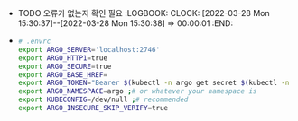 - TODO 오류가 없는지 확인 필요
  :LOGBOOK:
  CLOCK: [2022-03-28 Mon 15:30:37]--[2022-03-28 Mon 15:30:38] =>  00:00:01
  :END:
- ```sh
  # .envrc
  export ARGO_SERVER='localhost:2746' 
  export ARGO_HTTP1=true  
  export ARGO_SECURE=true
  export ARGO_BASE_HREF=
  export ARGO_TOKEN="Bearer $(kubectl -n argo get secret $(kubectl -n argo get sa argo -o jsonpath={.secrets[0].name}) -o jsonpath={.data.token} | base64)"
  export ARGO_NAMESPACE=argo ;# or whatever your namespace is 
  export KUBECONFIG=/dev/null ;# recommended
  export ARGO_INSECURE_SKIP_VERIFY=true
  ```